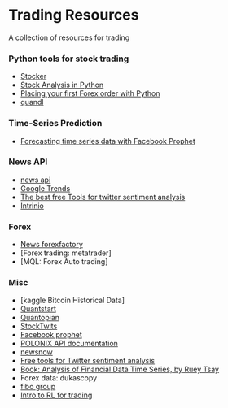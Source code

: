 # Trading Resources
A collection of resources for trading


### Python tools for stock trading
* [Stocker](https://github.com/WillKoehrsen/Data-Analysis/tree/master/stocker)
* [Stock Analysis in Python](https://towardsdatascience.com/stock-analysis-in-python-a0054e2c1a4c)
* [Placing your first Forex order with Python](http://jon.io/placing-your-first-forex-trade-with-python.html)
* [quandl](https://www.quandl.com/tools/python)

### Time-Series Prediction
* [Forecasting time series data with Facebook Prophet](https://pythondata.com/forecasting-time-series-data-prophet-trend-changepoints/)


### News API
* [news api](https://newsapi.org/docs/get-started)
* [Google Trends](https://trends.google.com/trends/?geo=US)
* [The best free Tools for twitter sentiment analysis](https://www.softwareadvice.com/resources/free-twitter-sentiment-analysis-tools/)
* [Intrinio](https://intrinio.com/)

### Forex
* [News forexfactory](https://www.forexfactory.com/)
* [Forex trading: metatrader]
* [MQL: Forex Auto trading]

### Misc
* [kaggle Bitcoin Historical Data] 
* [Quantstart]()
* [Quantopian]()
* [StockTwits]()
* [Facebook prophet]()
* [POLONIX API documentation]()
* [newsnow]()
* [Free tools for Twitter sentiment analysis]()
* [Book: Analysis of Financial Data Time Series, by Ruey Tsay]()
* Forex data: dukascopy
* [fibo group](https://www.fibogroup.com/)
* [Intro to RL for trading](http://www.wildml.com/2018/02/introduction-to-learning-to-trade-with-reinforcement-learning/)
